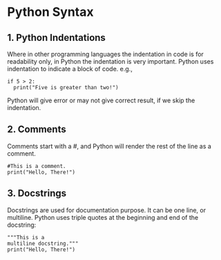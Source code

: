 # Python Syntax

## 1. Python Indentations
Where in other programming languages the indentation in code is for readability only, in Python the indentation is very important.
Python uses indentation to indicate a block of code. e.g.,
~~~
if 5 > 2:
  print("Five is greater than two!")
~~~
  
Python will give error or may not give correct result, if we skip the indentation.

## 2. Comments
Comments start with a #, and Python will render the rest of the line as a comment.
~~~
#This is a comment.
print("Hello, There!")
~~~

## 3. Docstrings
Docstrings are used for documentation purpose. It can be one line, or multiline. Python uses triple quotes at the beginning and end of the docstring:
~~~
"""This is a 
multiline docstring."""
print("Hello, There!")
~~~